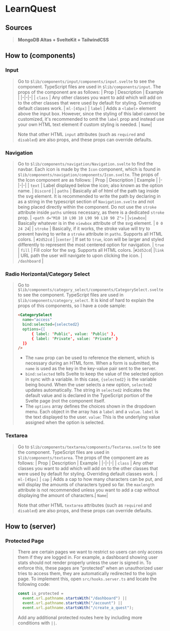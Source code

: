 # LearnQuest 

## Sources
>**MongoDB Altas + SvelteKit + TailwindCSS**

## How to (components)

### Input
>Go to `$lib/components/input/components/input.svelte` to see the component. TypeScript files are used in `$lib/components/input`. The props of the component are as follows: 
> | Prop | Description | Example |
> |-|-|-|
> | `class` | Any other classes you want to add which will add on to the other classes that were used by default for styling. Overriding default classes work. | `ml-[45px]`
> | `label` | Adds a `<label>` element above the input box. However, since the styling of this label cannot be customized, it's recommended to omit the `label` prop and instead use your own HTML text element if custom styling is needed. | `Name`|
> 
> Note that other HTML `input` attributes (such as `required` and `disabled`) are also props, and these props can override defaults.

### Navigation
>Go to `$lib/components/navigation/Navigation.svelte` to find the navbar.  Each icon is made by the `Icon` component, which is found in `$lib/components/navigation/components/Icon.svelte`. The props of the Icon component are as follows:
>| Prop | Description | Example |
>|-|-|-|
>| `text` | Label displayed below the icon; also known as the option name. | `Discord` |
>| `paths` | Basically all of html of the path tag inside the svg element. It is recommended to write the path by declaring in as a string in the typescript section of `Navigation.svelte` and not being placed directly within the component. Do not use the `stroke` attribute inside `paths` unless necessary, as there is a dedicated `stroke` prop. | `<path d="M10 10 L90 10 L90 90 L10 90 Z">` |
>|`viewbox`| Basically whatever is in the `viewbox` attribute of the svg element. | `0 0 24 24`|
>| `stroke` | Basically, if it works, the stroke value will try to prevent having to write a `stroke` attribute in `paths`. Supports all HTML colors. | `#2d52cd` |
>|`center` | If set to `true`, icon will be larger and styled differently to represent the most centered option for navigation. | `true`
>| `fill` | Fill color for the svg. Supports all HTML colors. |`#2d52cd`|
>|`link` | URL path the user will navigate to upon clicking the icon. | `/dashboard` |

### Radio Horizontal/Category Select
>Go to `$lib/components/category_select/components/CategorySelect.svelte` to see the component. TypeScript files are used in `$lib/components/category_select`. 
>It is kind of hard to explain the props of this components, so I have a code sample:
> ```html
> <CategorySelect
> 	name="access"
> 	bind:selected={selected2}
> 	options={[
> 		{ label: 'Public', value: 'Public' },
> 		{ label: 'Private', value: 'Private' }
> 	]}
> />
> ```
>- The `name` prop can be used to reference the element, which is necessary during an HTML form. When a form is submitted, the `name` is used as the key in the key-value pair sent to the server.
> - `bind:selected` tells Svelte to keep the value of the selected option in sync with a variable.  In this case, `{selected2}` is the variable being bound. When the user selects a new option, `selected2` updates automatically. The string in `selected2` indicates the default value and is declared in the TypeScript portion of the Svelte page (not the component itself.
> - The `options` array defines the choices shown in the dropdown menu. Each object in the array has a `label` and a `value`.   `label` is the text displayed to the user.   `value`: This is the underlying value assigned when the option is selected.
> 
### Textarea
>Go to `$lib/components/textarea/components/Textarea.svelte` to see the component. TypeScript files are used in `$lib/components/textarea`. The props of the component are as follows: 
> | Prop | Description | Example |
> |-|-|-|
> | `class` | Any other classes you want to add which will add on to the other classes that were used by default for styling. Overriding default classes work. | `ml-[45px]`
> | `cap` | Adds a cap to how many characters can be put, and will display the amounts of characters typed so far. the `maxlength` attribute is not recommended unless you want to add a cap without displaying the amount of characters.| `Name`|
> 
> Note that other HTML `textarea` attributes (such as `required` and `disabled`) are also props, and these props can override defaults.

## How to (server)
### Protected Page 
>There are certain pages we want to restrict so users can only access them if they are logged in. For example, a dashboard showing user stats should not render properly unless the user is signed in. 
>To enforce this, these pages are "protected" when an unauthorized user tries to access them, they are automatically redirected to the login page.
>To implement this, open `src/hooks.server.ts` and locate the following code:
> ```ts
> const is_protected =
>   event.url.pathname.startsWith("/dashboard") ||
>   event.url.pathname.startsWith("/account") ||
>   event.url.pathname.startsWith("/create_a_quest");
> ```
> Add any additional protected routes here by including more conditions with `||`.
